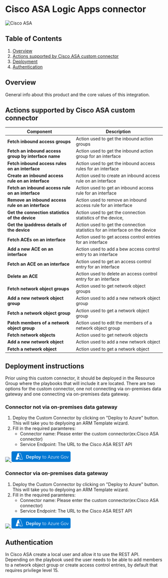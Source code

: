 # Cisco ASA Logic Apps connector

![Cisco ASA](../Images/CiscoASACustomConnector.png)<br>
## Table of Contents

1. [Overview](#overview)
1. [Actions supported by Cisco ASA custom connector](#actions)
1. [Deployment](#deployment)
1. [Authentication](#Authentication)

<a name="overview"></a>

## Overview
General info about this product and the core values of this integration. <br>


<a name="actions"></a>

## Actions supported by Cisco ASA custom connector

| Component | Description |
| --------- | -------------- |
| **Fetch inbound access groups** | Action used to get the inbound action groups |
| **Fetch an inbound access group by interface name** | Action used to get the inbound action group for an interface |
| **Fetch inbound access rules on an interface** | Action used to get the inbound access rules for an interface |
| **Create an inbound access rule on an interface** | Action used to create an inbound access rule on an interface |
| **Fetch an inbound access rule on an interface** | Action used to get an inbound access rule for an interface |
| **Remove an inbound access rule on an interface** | Action used to remove an inbound access rule for an interface |
| **Get the connection statistics of the device** | Action used to get the connection statistics of the device,  |
| **Get the ipaddress details of the device** | Action used to get the connection statistics for an interface on the device |
| **Fetch ACEs on an interface** | Action used to get access control entries for an interface |
| **Add a new ACE on an interface** | Action used to add a bew access control entry to an interface |
| **Fetch an ACE on an interface** | Action used to get an access control entry for an interface |
| **Delete an ACE** | Action used to delete an access control entry for an interface |
| **Fetch network object groups** | Action used to get network object groups |
| **Add a new network object group** | Action used to add a new network object group |
| **Fetch a network object group** | Action used to get a network object group |
| **Patch members of a network object group** | Action used to edit the members of a network object group |
| **Fetch network objects** | Action used to get network objects |
| **Add a new network object** | Action used to add a new network object |
| **Fetch a network object** | Action used to get a network object |


<a name="deployment"></a>

## Deployment instructions
Prior using this custom connector, it should be deployed in the Resource Group where the playbooks that will include it are located. There are two options for the custom connector, one not connecting via on-premises data gateway and one connecting via on-premises data gateway.
<br>

### Connector **not** via on-premises data gateway
1. Deploy the Custom Connector by clicking on "Deploy to Azure" button. This will take you to deplyoing an ARM Template wizard.
2. Fill in the required paramteres:
    * Connector name: Please enter the custom connector(ex:Cisco ASA connector)
    * Service Endpoint: The URL to the Cisco ASA REST API

<a href="https://portal.azure.com/#create/Microsoft.Template/uri/https%3A%2F%2Fraw.githubusercontent.com%2FAzure%2FAzure-Sentinel%2Fmaster%2FPlaybooks%2FCiscoASA%2FCustomConnector%2Fazuredeploy.json" target="_blank">
    <img src="https://aka.ms/deploytoazurebutton"/>
</a>

<a href="https://portal.azure.us/#create/Microsoft.Template/uri/https%3A%2F%2Fraw.githubusercontent.com%2FAzure%2FAzure-Sentinel%2Fmaster%2FPlaybooks%2FCiscoASA%2FCustomConnector%2Fazuredeploy.json" target="_blank">
   <img src="https://raw.githubusercontent.com/Azure/azure-quickstart-templates/master/1-CONTRIBUTION-GUIDE/images/deploytoazuregov.png"/>
</a>

### Connector via on-premises data gateway
1. Deploy the Custom Connector by clicking on "Deploy to Azure" button. This will take you to deplyoing an ARM Template wizard.
2. Fill in the required paramteres:
    * Connector name: Please enter the custom connector(ex:Cisco ASA connector)
    * Service Endpoint: The URL to the Cisco ASA REST API

<a href="https://portal.azure.com/#create/Microsoft.Template/uri/https%3A%2F%2Fraw.githubusercontent.com%2FAzure%2FAzure-Sentinel%2Fmaster%2FPlaybooks%2FCiscoASA%2FCustomConnector%2Fazuredeploy-gateway.json" target="_blank">
    <img src="https://aka.ms/deploytoazurebutton"/>
</a>

<a href="https://portal.azure.us/#create/Microsoft.Template/uri/https%3A%2F%2Fraw.githubusercontent.com%2FAzure%2FAzure-Sentinel%2Fmaster%2FPlaybooks%2FCiscoASA%2FCustomConnector%2Fazuredeploy-gateway.json" target="_blank">
   <img src="https://raw.githubusercontent.com/Azure/azure-quickstart-templates/master/1-CONTRIBUTION-GUIDE/images/deploytoazuregov.png"/>
</a>

<a name="authentication"></a>

## Authentication
In Cisco ASA create a local user and allow it to use the REST API. Depending on the playbook used the user needs to be able to add members to a network object group or create access control entries, by default that requires privilege level 15.
